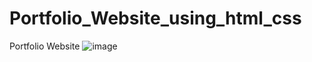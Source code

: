 # Portfolio_Website_using_html_css
Portfolio Website
![image](https://user-images.githubusercontent.com/114800813/216678396-40fef61e-2ef2-437d-8f4e-bf84a83cf211.png)
